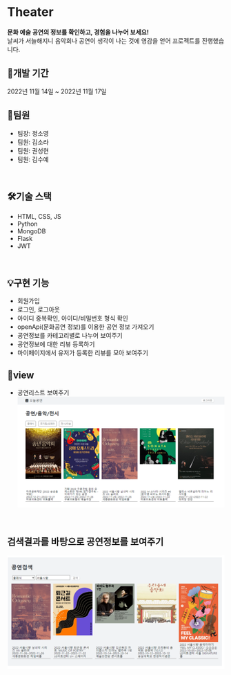 # Theater
**문화 예술 공연의 정보를 확인하고, 경험을 나누어 보세요!** <br>
날씨가 서늘해지니 음악회나 공연이 생각이 나는 것에 영감을 얻어 프로젝트를 진행했습니다.
<br>

## 📆개발 기간
2022년 11월 14일 ~ 2022년 11월 17일
<br>

## 👯팀원
* 팀장: 정소영
* 팀원: 김소라
* 팀원: 권성현
* 팀원: 김수예
<br>

## 🛠️기술 스택
* HTML, CSS, JS
* Python
* MongoDB
* Flask
* JWT
<br>

## 💡구현 기능
* 회원가입
* 로그인, 로그아웃
* 아이디 중복확인, 아이디/비밀번호 형식 확인
* openApi(문화공연 정보)를 이용한 공연 정보 가져오기
* 공연정보를 카테고리별로 나누어 보여주기
* 공연정보에 대한 리뷰 등록하기
* 마이페이지에서 유저가 등록한 리뷰를 모아 보여주기

## 👀view
* 공연리스트 보여주기
![img.png](img.png)
<br>

## 검색결과를 바탕으로 공연정보를 보여주기
![img_1.png](img_1.png)

